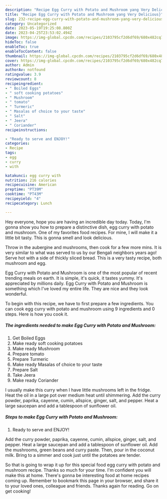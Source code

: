 ```yaml
---
description: "Recipe Egg Curry with Potato and Mushroom yang Very Delicious}"
title: "Recipe Egg Curry with Potato and Mushroom yang Very Delicious}"
slug: 232-recipe-egg-curry-with-potato-and-mushroom-yang-very-delicious
category: Uncategorized
date: 2023-05-19T19:25:08.800Z
date: 2023-04-25T23:53:02.494Z
image: https://img-global.cpcdn.com/recipes/2103795cf2d6df69/680x482cq70/egg-curry-with-potato-and-mushroom-recipe-main-photo.jpg
hideToc: false
enableToc: true
enableTocContent: false
thumbnail: https://img-global.cpcdn.com/recipes/2103795cf2d6df69/680x482cq70/egg-curry-with-potato-and-mushroom-recipe-main-photo.jpg
cover: https://img-global.cpcdn.com/recipes/2103795cf2d6df69/680x482cq70/egg-curry-with-potato-and-mushroom-recipe-main-photo.jpg
author: Admin
authorAv: notfound
ratingvalue: 3.9
reviewcount: 8
recipeingredient:
- " Boiled Eggs"
- " soft cooking potatoes"
- " Mushroom"
- " tomato"
- " Turmeric"
- " Masalas of choice to your taste"
- " Salt"
- " Jeera"
- " Coriander"
recipeinstructions:

- "Ready to serve and ENJOY!"
categories:
- Recipe
tags:
- egg
- curry
- with

katakunci: egg curry with 
nutrition: 216 calories
recipecuisine: American
preptime: "PT39M"
cooktime: "PT43M"
recipeyield: "4"
recipecategory: Lunch

---
```



Hey everyone, hope you are having an incredible day today. Today, I'm gonna show you how to prepare a distinctive dish, egg curry with potato and mushroom. One of my favorites food recipes. For mine, I will make it a little bit tasty. This is gonna smell and look delicious.

Throw in the aubergine and mushrooms, then cook for a few more mins. It is very similar to what was served to us by our Bengali neighbors years ago! Serve hot with a side of thickly sliced bread. This is a very tasty recipe, both mushroom and egg.

Egg Curry with Potato and Mushroom is one of the most popular of recent trending meals on earth. It is simple, it's quick, it tastes yummy. It's appreciated by millions daily. Egg Curry with Potato and Mushroom is something which I've loved my entire life. They are nice and they look wonderful.


To begin with this recipe, we have to first prepare a few ingredients. You can cook egg curry with potato and mushroom using 9 ingredients and 0 steps. Here is how you cook it.

<!--inarticleads1-->

##### The ingredients needed to make Egg Curry with Potato and Mushroom:

1. Get  Boiled Eggs
1. Make ready  soft cooking potatoes
1. Make ready  Mushroom
1. Prepare  tomato
1. Prepare  Turmeric
1. Make ready  Masalas of choice to your taste
1. Prepare  Salt
1. Take  Jeera
1. Make ready  Coriander


I usually make this curry when I have little mushrooms left in the fridge. Heat the oil in a large pot over medium heat until shimmering. Add the curry powder, paprika, cayenne, cumin, allspice, ginger, salt, and pepper. Heat a large saucepan and add a tablespoon of sunflower oil. 

<!--inarticleads2-->

##### Steps to make Egg Curry with Potato and Mushroom:


1. Ready to serve and ENJOY!

Add the curry powder, paprika, cayenne, cumin, allspice, ginger, salt, and pepper. Heat a large saucepan and add a tablespoon of sunflower oil. Add the mushrooms, green beans and curry paste. Then, pour in the coconut milk. Bring to a simmer and cook just until the potatoes are tender. 

So that is going to wrap it up for this special food egg curry with potato and mushroom recipe. Thanks so much for your time. I'm confident you will make this at home. There's gonna be interesting food at home recipes coming up. Remember to bookmark this page in your browser, and share it to your loved ones, colleague and friends. Thanks again for reading. Go on get cooking!
